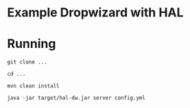 # Example Dropwizard with HAL

# Running
`git clone ...`

`cd ...`

`mvn clean install`

`java -jar target/hal-dw.jar server config.yml`